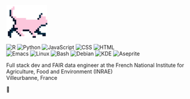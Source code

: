<div align="left"> 
  
<img src="./chat_marche.gif" width="110px"/>
  
![R](https://img.shields.io/badge/R-006466?logo=R&logoColor=white)
![Python](https://img.shields.io/badge/Python-0b9ea8?logo=Python&logoColor=white)
![JavaScript](https://img.shields.io/badge/JavaScript-56CFE1?logo=JavaScript&logoColor=white)
![CSS](https://img.shields.io/badge/CSS-80FFDB?logo=CSS3&logoColor=white)
![HTML](https://img.shields.io/badge/HTML-efffb3?logo=HTML5&logoColor=white)</br>
![Emacs](https://img.shields.io/badge/Emacs-black?logo=gnuemacs&logoColor=white)
![Linux](https://img.shields.io/badge/Linux-black?logo=linux&logoColor=white)
![Bash](https://img.shields.io/badge/Bash-black?logo=gnubash&logoColor=white)
![Debian](https://img.shields.io/badge/Debian-black?logo=debian&logoColor=white)
![KDE](https://img.shields.io/badge/KDE-black?logo=kde&logoColor=white)
![Aseprite](https://img.shields.io/badge/Aseprite-black?logo=aseprite&logoColor=white)

Full stack dev and FAIR data engineer at the French National Institute for Agriculture, Food and Environment (INRAE) </br>
Villeurbanne, France

🌱
</div>
